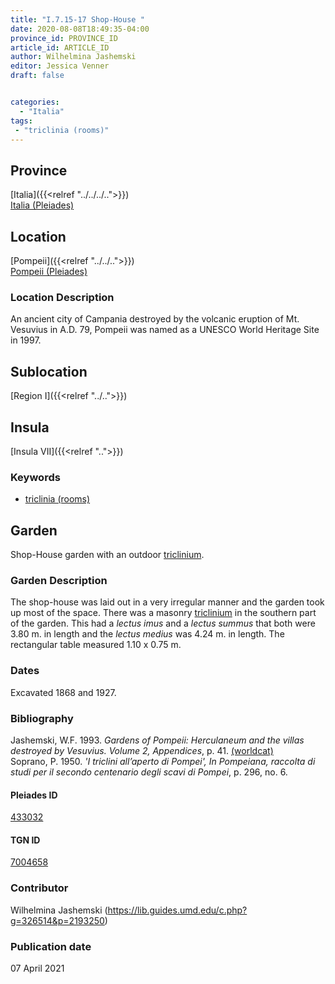 ```yaml
---
title: "I.7.15-17 Shop-House "
date: 2020-08-08T18:49:35-04:00
province_id: PROVINCE_ID
article_id: ARTICLE_ID
author: Wilhelmina Jashemski
editor: Jessica Venner
draft: false


categories:
  - "Italia"
tags:
 - "triclinia (rooms)"
---
```


## Province
[Italia]({{<relref "../../../..">}}) \
[Italia (Pleiades)](https://pleiades.stoa.org/places/1052)

## Location
[Pompeii]({{<relref "../../..">}}) \
[Pompeii (Pleiades)](https://pleiades.stoa.org/places/433032)


### Location Description
An ancient city of Campania destroyed by the volcanic eruption of Mt. Vesuvius in A.D. 79, Pompeii was named as a UNESCO World Heritage Site in 1997.

## Sublocation
[Region I]({{<relref "../..">}})
## Insula
[Insula VII]({{<relref "..">}})

### Keywords

- [triclinia (rooms)](http://vocab.getty.edu/page/aat/300004359)

## Garden

Shop-House garden with an outdoor [triclinium](http://vocab.getty.edu/page/aat/300004359).

### Garden Description

The shop-house was laid out in a very irregular manner and the garden took up most of the space. There was a masonry [triclinium](http://vocab.getty.edu/page/aat/300004359) in the southern part of the garden. This had a *lectus imus* and a *lectus summus* that both were 3.80 m. in length and the *lectus medius* was 4.24 m. in length. The rectangular table measured 1.10 x 0.75 m.

<!--### Maps-->

<!--
OLD WAY (DO NOT USE)
![alt_text](../../images/image_name.ext)
*CAPTION*

NEW WAY ↓↓↓↓
{{< figure src="../../images/image_name.ext" alt="ALT_TEXT" title="CAPTION" >}}


### Plans

{{< figure src="../../../images/Fig_1_Region_I.tif" alt="Fig. 1: Plan of Pompeii with Region I highlighted, plan in Jashemski, Gardens, p.21." title="Fig. 1: Plan of Pompeii with Region I highlighted, plan in Jashemski, Gardens, p.21 (Rights Statement)." >}}

{{< figure src="../../images/Region_I_insula_vii.tif" alt="Fig. 2: Plan of Region I, insula vii, plan in Jashemski, *Gardens*, plan 10, p. 37; *NSc* (1929), pl. 18; Spinazzola, *Scavi nuovi*, vol. 1, after p. 679; Ibid, vol. 2, after p. 1027; entire insula in Eschebach." title="Fig. 2: Plan of Region I, insula vii, plan in Jashemski, *Gardens*, plan 10, p. 37; *NSc* (1929), pl. 18; Spinazzola, *Scavi nuovi*, vol. 1, after p. 679; Ibid, vol. 2, after p. 1027; entire insula in Eschebach (Rights Statement)." >}}-->

<!--### Images-->

### Dates
Excavated 1868 and 1927.

### Bibliography

Jashemski, W.F. 1993. *Gardens of Pompeii: Herculaneum and the villas destroyed by Vesuvius. Volume 2, Appendices*, p. 41. [(worldcat)](https://www.worldcat.org/title/gardens-of-pompeii-herculaneum-and-the-villas-destroyed-by-vesuvius-volume-2-appendices/oclc/222353569)  
Soprano, P. 1950. *'I triclini all’aperto di Pompei', In Pompeiana, raccolta di studi per il secondo centenario degli scavi di Pompei*, p. 296, no. 6.  

<!--#### Periodo ID-->

<!-- [PERIODO_ID](https://pleiades.stoa.org/places/PLEIADES_ID) -->

#### Pleiades ID

[433032](https://pleiades.stoa.org/places/433032)

#### TGN ID

[7004658](http://vocab.getty.edu/page/tgn/7004658)

### Contributor

Wilhelmina Jashemski (https://lib.guides.umd.edu/c.php?g=326514&p=2193250)

### Publication date

07 April 2021

<!--### Related articles-->

<!-- Links to other related articles. Leave blank for now -->
